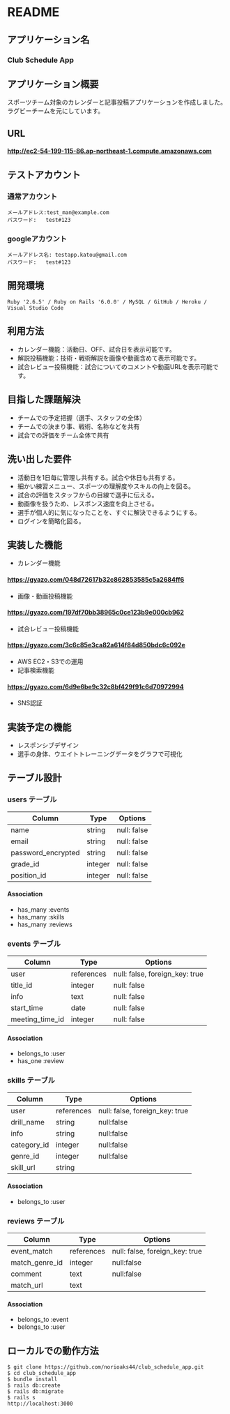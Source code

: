 # README

## アプリケーション名
  ### Club Schedule App

## アプリケーション概要
  スポーツチーム対象のカレンダーと記事投稿アプリケーションを作成しました。
  ラグビーチームを元にしています。
## URL

  #### http://ec2-54-199-115-86.ap-northeast-1.compute.amazonaws.com

## テストアカウント
### 通常アカウント
    メールアドレス:test_man@example.com
    パスワード:   test#123
### googleアカウント
    メールアドレス名: testapp.katou@gmail.com
    パスワード:   test#123

## 開発環境
    Ruby '2.6.5' / Ruby on Rails '6.0.0' / MySQL / GitHub / Heroku / Visual Studio Code

## 利用方法
  - カレンダー機能：活動日、OFF、試合日を表示可能です。
  - 解説投稿機能：技術・戦術解説を画像や動画含めて表示可能です。
  - 試合レビュー投稿機能：試合についてのコメントや動画URLを表示可能です。

## 目指した課題解決
  - チームでの予定把握（選手、スタッフの全体）
  - チームでの決まり事、戦術、名称などを共有
  - 試合での評価をチーム全体で共有

## 洗い出した要件
  - 活動日を1日毎に管理し共有する。試合や休日も共有する。
  - 細かい練習メニュー、スポーツの理解度やスキルの向上を図る。
  - 試合の評価をスタッフからの目線で選手に伝える。
  - 動画像を扱うため、レスポンス速度を向上させる。
  - 選手が個人的に気になったことを、すぐに解決できるようにする。
  - ログインを簡略化図る。

## 実装した機能
  - カレンダー機能
  #### https://gyazo.com/048d72617b32c862853585c5a2684ff6

  - 画像・動画投稿機能
  #### https://gyazo.com/197df70bb38965c0ce123b9e000cb962

  - 試合レビュー投稿機能
  #### https://gyazo.com/3c6c85e3ca82a614f84d850bdc6c092e

  - AWS EC2・S3での運用
  - 記事検索機能
  #### https://gyazo.com/6d9e6be9c32c8bf429f91c6d70972994
  - SNS認証


## 実装予定の機能
  - レスポンシブデザイン
  - 選手の身体、ウエイトトレーニングデータをグラフで可視化

## テーブル設計

### users テーブル

| Column              | Type    | Options     |
| ------------------- | ------- | ----------- |
| name                | string  | null: false |
| email               | string  | null: false |
| password_encrypted  | string  | null: false |
| grade_id            | integer | null: false |
| position_id         | integer | null: false |

#### Association
- has_many :events
- has_many :skills
- has_many :reviews

### events テーブル

| Column          | Type       | Options                        |
| --------------- | ---------- | ------------------------------ |
| user            | references | null: false, foreign_key: true |
| title_id        | integer    | null: false                    |
| info            | text       | null: false                    |
| start_time      | date       | null: false                    |
| meeting_time_id | integer    | null: false                    |

#### Association

- belongs_to :user
- has_one :review

### skills テーブル

| Column          | Type       | Options                        |
| --------------- | ---------- | ------------------------------ |
| user            | references | null: false, foreign_key: true |
| drill_name      | string     | null:false                     |
| info            | string     | null:false                     |
| category_id     | integer    | null:false                     |
| genre_id        | integer    | null:false                     |
| skill_url       | string     |                                |

#### Association
- belongs_to :user

### reviews テーブル

| Column          | Type       | Options                        |
| --------------- | ---------- | ------------------------------ |
| event_match     | references | null: false, foreign_key: true |
| match_genre_id  | integer    | null:false                     |
| comment         | text       | null:false                     |
| match_url       | text       |                                |

#### Association
- belongs_to :event
- belongs_to :user

## ローカルでの動作方法
    $ git clone https://github.com/norioaks44/club_schedule_app.git
    $ cd club_schedule_app
    $ bundle install
    $ rails db:create
    $ rails db:migrate
    $ rails s
    http://localhost:3000